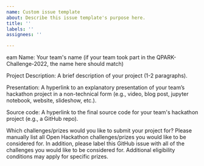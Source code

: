 ```yaml
---
name: Custom issue template
about: Describe this issue template's purpose here.
title: ''
labels: ''
assignees: ''

---
```


eam Name:
Your team's name (if your team took part in the QPARK-Challenge-2022, the name here should match)

Project Description:
A brief description of your project (1-2 paragraphs).

Presentation:
A hyperlink to an explanatory presentation of your team’s hackathon project in a non-technical form (e.g., video, blog post, jupyter notebook, website, slideshow, etc.).

Source code:
A hyperlink to the final source code for your team's hackathon project (e.g., a GitHub repo).

Which challenges/prizes would you like to submit your project for?
Please manually list all Open Hackathon challenges/prizes you would like to be considered for. In addition, please label this GitHub issue with all of the challenges you would like to be considered for. Additional eligibility conditions may apply for specific prizes.
